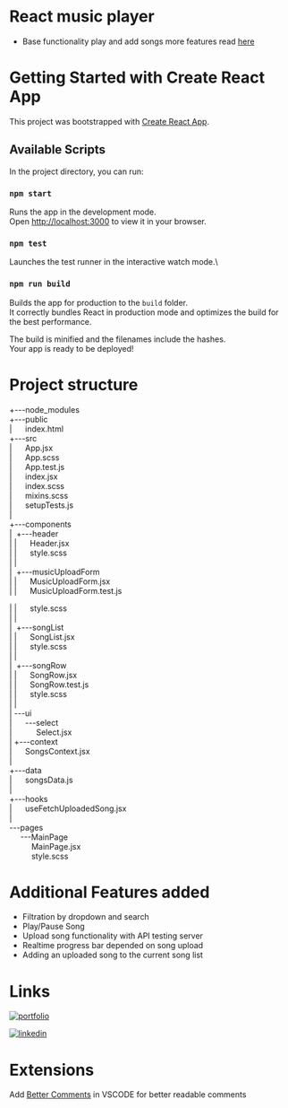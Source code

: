 # React music player

- Base functionality play and add songs more features read [here](#additional-features-added)

# Getting Started with Create React App

This project was bootstrapped with [Create React App](https://github.com/facebook/create-react-app).

## Available Scripts

In the project directory, you can run:

### `npm start`

Runs the app in the development mode.\
Open [http://localhost:3000](http://localhost:3000) to view it in your browser.

### `npm test`

Launches the test runner in the interactive watch mode.\

### `npm run build`

Builds the app for production to the `build` folder.\
It correctly bundles React in production mode and optimizes the build for the best performance.

The build is minified and the filenames include the hashes.\
Your app is ready to be deployed!

# Project structure

+---node_modules  
+---public  
|   &nbsp;&nbsp;&nbsp;&nbsp;&nbsp;index.html  
+---src  
|   &nbsp;&nbsp;&nbsp;&nbsp;&nbsp;App.jsx  
|   &nbsp;&nbsp;&nbsp;&nbsp;&nbsp;App.scss  
|   &nbsp;&nbsp;&nbsp;&nbsp;&nbsp;App.test.js  
|   &nbsp;&nbsp;&nbsp;&nbsp;&nbsp;index.jsx  
|   &nbsp;&nbsp;&nbsp;&nbsp;&nbsp;index.scss  
|   &nbsp;&nbsp;&nbsp;&nbsp;&nbsp;mixins.scss  
|   &nbsp;&nbsp;&nbsp;&nbsp;&nbsp;setupTests.js  
|  
+---components  
|   &nbsp;+---header  
|   |       &nbsp;&nbsp;&nbsp;&nbsp;&nbsp;Header.jsx  
|   |       &nbsp;&nbsp;&nbsp;&nbsp;&nbsp;style.scss  
|   |  
|   &nbsp;+---musicUploadForm  
|   |       &nbsp;&nbsp;&nbsp;&nbsp;&nbsp;MusicUploadForm.jsx  
|   |       &nbsp;&nbsp;&nbsp;&nbsp;&nbsp;MusicUploadForm.test.js  
  
|   |       &nbsp;&nbsp;&nbsp;&nbsp;&nbsp;style.scss  
|   |  
|   &nbsp;+---songList  
|   |       &nbsp;&nbsp;&nbsp;&nbsp;&nbsp;SongList.jsx  
|   |       &nbsp;&nbsp;&nbsp;&nbsp;&nbsp;style.scss  
|   |  
|   &nbsp;+---songRow  
|   |       &nbsp;&nbsp;&nbsp;&nbsp;&nbsp;SongRow.jsx  
|   |       &nbsp;&nbsp;&nbsp;&nbsp;&nbsp;SongRow.test.js  
|   |       &nbsp;&nbsp;&nbsp;&nbsp;&nbsp;style.scss  
|   |  
|   \---ui  
|       &nbsp;&nbsp;&nbsp;&nbsp;&nbsp;\---select  
|               &nbsp;&nbsp;&nbsp;&nbsp;&nbsp;&nbsp;&nbsp;&nbsp;&nbsp;&nbsp;Select.jsx  
|
+---context  
|       &nbsp;&nbsp;&nbsp;&nbsp;&nbsp;SongsContext.jsx  
|  
+---data  
|       &nbsp;&nbsp;&nbsp;&nbsp;&nbsp;songsData.js  
|  
+---hooks  
|       &nbsp;&nbsp;&nbsp;&nbsp;&nbsp;useFetchUploadedSong.jsx  
|  
\---pages  
    &nbsp;&nbsp;&nbsp;&nbsp;&nbsp;\---MainPage  
            &nbsp;&nbsp;&nbsp;&nbsp;&nbsp;&nbsp;&nbsp;&nbsp;&nbsp;&nbsp;MainPage.jsx  
            &nbsp;&nbsp;&nbsp;&nbsp;&nbsp;&nbsp;&nbsp;&nbsp;&nbsp;&nbsp;style.scss  

# Additional Features added

- Filtration by dropdown and search
- Play/Pause Song
- Upload song functionality with API testing server
- Realtime progress bar depended on song upload
- Adding an uploaded song to the current song list

# Links

[![portfolio](https://img.shields.io/badge/my_portfolio-000?style=for-the-badge&logo=ko-fi&logoColor=white)](https://chipper-monstera-69c32f.netlify.app/)

[![linkedin](https://img.shields.io/badge/linkedin-0A66C2?style=for-the-badge&logo=linkedin&logoColor=white)](https://www.linkedin.com/in/erik-harutyunyan-2588a9226/)

# Extensions

Add [Better Comments](https://marketplace.visualstudio.com/items?itemName=aaron-bond.better-comments)
in VSCODE for better readable comments